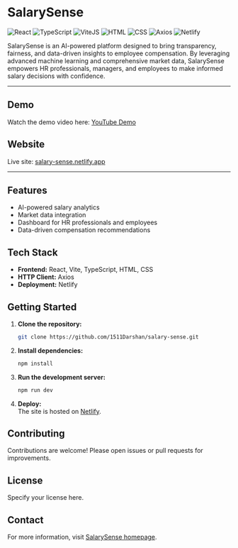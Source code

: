 # SalarySense

![React](https://ziadoua.github.io/m3-Markdown-Badges/badges/React/react3.svg)
![TypeScript](https://ziadoua.github.io/m3-Markdown-Badges/badges/TypeScript/typescript2.svg)
![ViteJS](https://ziadoua.github.io/m3-Markdown-Badges/badges/ViteJS/vitejs3.svg)
![HTML](https://ziadoua.github.io/m3-Markdown-Badges/badges/HTML/html2.svg)
![CSS](https://ziadoua.github.io/m3-Markdown-Badges/badges/CSS/css2.svg)
![Axios](https://ziadoua.github.io/m3-Markdown-Badges/badges/Axios/axios3.svg)
![Netlify](https://ziadoua.github.io/m3-Markdown-Badges/badges/Netlify/netlify3.svg)

SalarySense is an AI-powered platform designed to bring transparency, fairness, and data-driven insights to employee compensation. By leveraging advanced machine learning and comprehensive market data, SalarySense empowers HR professionals, managers, and employees to make informed salary decisions with confidence.

---

## Demo

Watch the demo video here: [YouTube Demo](https://youtu.be/hAaureZI6gs)

## Website

Live site: [salary-sense.netlify.app](https://salary-sense.netlify.app/)

---

## Features

- AI-powered salary analytics
- Market data integration
- Dashboard for HR professionals and employees
- Data-driven compensation recommendations

## Tech Stack

- **Frontend:** React, Vite, TypeScript, HTML, CSS
- **HTTP Client:** Axios
- **Deployment:** Netlify

## Getting Started

1. **Clone the repository:**
   ```sh
   git clone https://github.com/1511Darshan/salary-sense.git
   ```

2. **Install dependencies:**
   ```sh
   npm install
   ```

3. **Run the development server:**
   ```sh
   npm run dev
   ```

4. **Deploy:**  
   The site is hosted on [Netlify](https://salary-sense.netlify.app/).

## Contributing

Contributions are welcome! Please open issues or pull requests for improvements.

## License

Specify your license here.

## Contact

For more information, visit [SalarySense homepage](https://salary-sense.netlify.app/).
